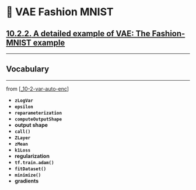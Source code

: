 # 🦋 VAE Fashion MNIST

## [**10.2.2.** A detailed example of VAE: The Fashion-MNIST example](https://livebook.manning.com/book/deep-learning-with-javascript/chapter-10/27)

---

## **Vocabulary**

---
from [[_10-2-var-auto-enc]]

- **`zLogVar`**
- **`epsilon`**
- **`reparameterization`**
- **`computeOutputShape`**
- **output shape**
- **`call()`**
- **`ZLayer`**
- **`zMean`**
- **`k1Loss`**
- **regularization**
- **`tf.train.adam()`**
- **`fitDataset()`**
- **`minimize()`**
- **gradients**

[//begin]: # "Autogenerated link references for markdown compatibility"
[_10-2-var-auto-enc]: _10-2-var-auto-enc.md "🦋 Var Auto Enc"
[//end]: # "Autogenerated link references"
